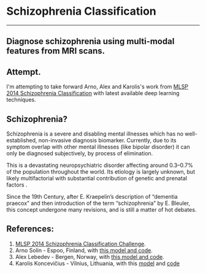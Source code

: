 # Schizophrenia Classification
----
Diagnose schizophrenia using multi-modal features from MRI scans.
----

## Attempt.

I'm attempting to take forward Arno, Alex and Karolis's work from [MLSP 2014 Schizophrenia Classification](https://www.kaggle.com/c/mlsp-2014-mri/overview/winners) with latest available deep learning techniques.


## Schizophrenia?


Schizophrenia is a severe and disabling mental illnesses which has no well-established, non-invasive diagnosis biomarker. Currently, due to its symptom overlap with other mental illnesses (like bipolar disorder) it can only be diagnosed subjectively, by process of elimination.

This is a devastating neuropsychiatric disorder affecting around 0.3–0.7% of the population throughout the world. Its etiology is largely unknown, but likely multifactorial with substantial contribution of genetic and prenatal factors . 

Since the 19th Century, after E. Kraepelin’s description of “dementia praecox” and then introduction of the term “schizophrenia” by E. Bleuler, this concept undergone many revisions, and is still a matter of hot debates.

## References:


1. [MLSP 2014 Schizophrenia Classification Challenge](https://www.kaggle.com/c/mlsp-2014-mri/overview/description).
2. Arno Solin - Espoo, Finland, with [this model and code](https://www.kaggle.com/c/mlsp-2014-mri/forums/t/9907/1st-position-solution).
3. Alex Lebedev - Bergen, Norway, with [this model and code](https://www.kaggle.com/c/mlsp-2014-mri/forums/t/9854/2nd-position-solution).
4. Karolis Koncevičius - Vilnius, Lithuania, with this [model](https://www.kaggle.com/c/mlsp-2014-mri/forums/t/9967/3rd-position-solution) and [code](https://github.com/KarolisKoncevicius/Kaggle-MLSP-Schizo-3rd)

